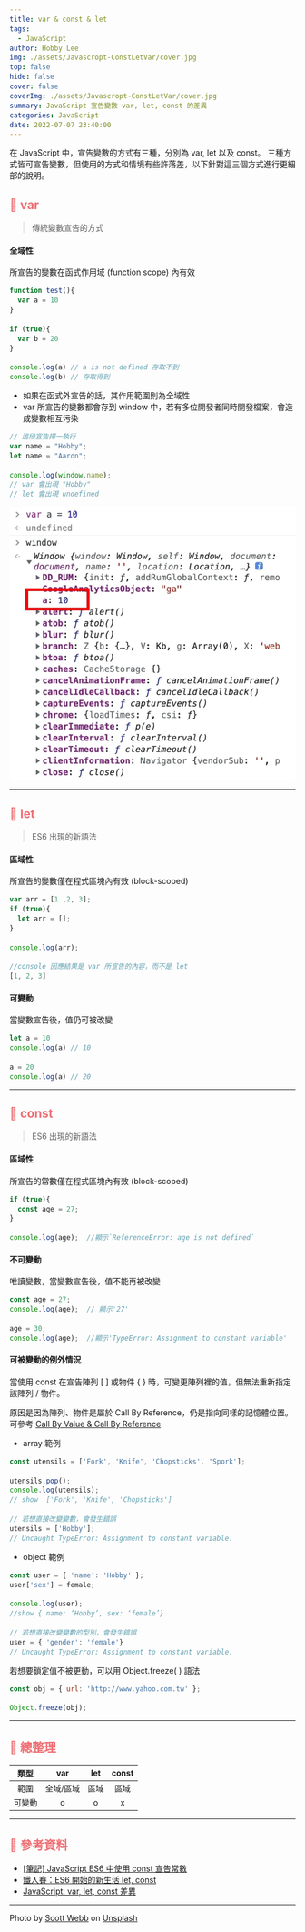 ```yaml
---
title: var & const & let
tags:
  - JavaScript
author: Hobby Lee
img: ./assets/Javascropt-ConstLetVar/cover.jpg
top: false
hide: false
cover: false
coverImg: ./assets/Javascropt-ConstLetVar/cover.jpg
summary: JavaScript 宣告變數 var, let, const 的差異
categories: JavaScript
date: 2022-07-07 23:40:00
---
```



在 JavaScript 中，宣告變數的方式有三種，分別為 var, let 以及 const。
三種方式皆可宣告變數，但使用的方式和情境有些許落差，以下針對這三個方式進行更細部的說明。

## <font color=#ee6e73> :herb: var</font>

> 傳統變數宣告的方式

#### 全域性

所宣告的變數在函式作用域 (function scope) 內有效

```javascript
function test(){
  var a = 10
}

if (true){
  var b = 20
}

console.log(a) // a is not defined 存取不到
console.log(b) // 存取得到
```

- 如果在函式外宣告的話，其作用範圍則為全域性
- var 所宣告的變數都會存到 window 中，若有多位開發者同時開發檔案，會造成變數相互污染

```javascript
// 這段宣告擇一執行
var name = "Hobby";
let name = "Aaron";

console.log(window.name);
// var 會出現 "Hobby"
// let 會出現 undefined
```

![var 所宣告的變數都會存到 window 中](../assets/Javascropt-ConstLetVar/pic1.jpg)

---
## <font color=#ee6e73> :herb: let</font>

> ES6 出現的新語法

#### 區域性

所宣告的變數僅在程式區塊內有效 (block-scoped)

```javascript
var arr = [1 ,2, 3];
if (true){
  let arr = [];
}

console.log(arr);

//console 回應結果是 var 所宣告的內容，而不是 let
[1, 2, 3]
```

#### 可變動

當變數宣告後，值仍可被改變

``` javascript
let a = 10
console.log(a) // 10

a = 20
console.log(a) // 20

```

---

## <font color=#ee6e73> :herb: const</font>

> ES6 出現的新語法

#### 區域性

所宣告的常數僅在程式區塊內有效 (block-scoped)

```javascript
if (true){
  const age = 27;
}

console.log(age);  //顯示`ReferenceError: age is not defined`
```

#### 不可變動

唯讀變數，當變數宣告後，值不能再被改變

```javascript
const age = 27;
console.log(age);  // 顯示'27'

age = 30;
console.log(age);  //顯示'TypeError: Assignment to constant variable'
```

#### 可被變動的例外情況

當使用 const 在宣告陣列 [ ] 或物件 { } 時，可變更陣列裡的值，但無法重新指定該陣列 / 物件。

原因是因為陣列、物件是屬於 Call By Reference，仍是指向同樣的記憶體位置。可參考 [Call By Value & Call By Reference](https://hobbyling.github.io/2022/04/21/javascript-callbyvalueorreference/)

- array 範例

```javascript
const utensils = ['Fork', 'Knife', 'Chopsticks', 'Spork'];

utensils.pop();
console.log(utensils);  
// show  ['Fork', 'Knife', 'Chopsticks']

// 若想直接改變變數，會發生錯誤
utensils = ['Hobby'];
// Uncaught TypeError: Assignment to constant variable.
```

- object 範例

```javascript
const user = { 'name': 'Hobby' };
user['sex'] = female;

console.log(user);  
//show { name: ‘Hobby’, sex: ‘female’}

// 若想直接改變變數的型別，會發生錯誤
user = { 'gender': 'female'}
// Uncaught TypeError: Assignment to constant variable.

```

若想要鎖定值不被更動，可以用 Object.freeze( ) 語法

```javascript
const obj = { url: 'http://www.yahoo.com.tw' };

Object.freeze(obj);
```

---
## <font color=#ee6e73> :herb: 總整理</font>

|  類型   | var  | let  | const  |
| :----: | :----: |:----: | :----: |
| 範圍  | 全域/區域 | 區域 | 區域 |
| 可變動  | o | o | x |

---

## <font color=#ee6e73> :herb: 參考資料</font>

- [[筆記] JavaScript ES6 中使用 const 宣告常數](https://pjchender.blogspot.com/2017/01/const.html)
- [鐵人賽：ES6 開始的新生活 let, const](https://www.casper.tw/javascript/2017/12/20/javascript-es6-let-const/)
- [JavaScript: var, let, const 差異](https://totoroliu.medium.com/javascript-var-let-const-%E5%B7%AE%E7%95%B0-e3d930521230)

---

Photo by <a href="https://unsplash.com/@scottwebb?utm_source=unsplash&utm_medium=referral&utm_content=creditCopyText">Scott Webb</a> on <a href="https://unsplash.com/?utm_source=unsplash&utm_medium=referral&utm_content=creditCopyText">Unsplash</a>
  